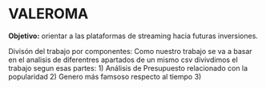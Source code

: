 # VALEROMA 
**Objetivo:** orientar a las plataformas de streaming hacia futuras inversiones.

Divisón del trabajo por componentes:
Como nuestro trabajo se va a basar en el analisis de diferentres apartados de un mismo csv divivdimos el trabajo segun esas partes:
    1) Análisis de Presupuesto relacionado con la popularidad
    2) Genero más famsoso respecto al tiempo
    3) 
